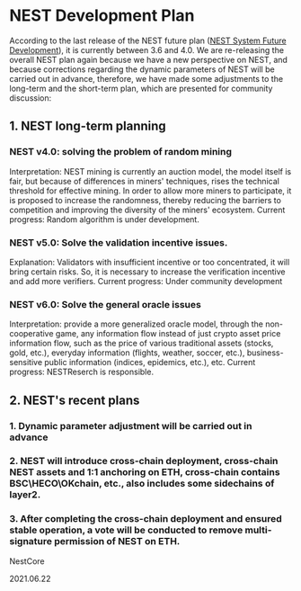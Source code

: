 # NEST Development Plan

According to the last release of the NEST future plan ([NEST System Future Development](NESTFuturePlans.md)), it is currently between 3.6 and 4.0. We are re-releasing the overall NEST plan again because we have a new perspective on NEST, and because corrections regarding the dynamic parameters of NEST will be carried out in advance, therefore, we have made some adjustments to the long-term and the short-term plan, which are presented for community discussion:

## 1. NEST long-term planning

### NEST v4.0: solving the problem of random mining
Interpretation: NEST mining is currently an auction model, the model itself is fair, but because of differences in miners' techniques, rises the technical threshold for effective mining. In order to allow more miners to participate, it is proposed to increase the randomness, thereby reducing the barriers to competition and improving the diversity of the miners' ecosystem.
Current progress: Random algorithm is under development.

### NEST v5.0: Solve the validation incentive issues.
Explanation: Validators with insufficient incentive or too concentrated, it will bring certain risks. So, it is necessary to increase the verification incentive and add more verifiers.
Current progress: Under community development

### NEST v6.0: Solve the general oracle issues
Interpretation: provide a more generalized oracle model, through the non-cooperative game, any information flow instead of just crypto asset price information flow, such as the price of various traditional assets (stocks, gold, etc.), everyday information (flights, weather, soccer, etc.), business-sensitive public information (indices, epidemics, etc.), etc.
Current progress: NESTReserch is responsible.

## 2. NEST's recent plans
### 1. Dynamic parameter adjustment will be carried out in advance

### 2. NEST will introduce cross-chain deployment, cross-chain NEST assets and 1:1 anchoring on ETH, cross-chain contains BSC\HECO\OKchain, etc., also includes some sidechains of layer2.

### 3. After completing the cross-chain deployment and ensured stable operation, a vote will be conducted to remove multi-signature permission of NEST on ETH.

NestCore

2021.06.22